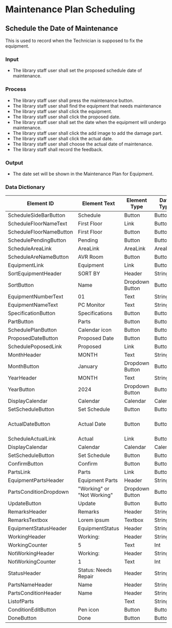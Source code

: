# Maintenance Plan Scheduling
## Schedule the Date of Maintenance
This is used to record when the Technician is supposed to fix the equipment.
### Input
-	The library staff user shall set the proposed schedule date of maintenance.
### Process
-	The library staff user shall press the maintenance button.
-	The library staff user shall find the equipment that needs maintenance
-	The library staff user shall click the equipment.
-	The library staff user shall click the proposed date.
-	The library staff user shall set the date when the equipment will undergo maintenance.
-	The library staff user shall click the add image to add the damage part.
-	The library staff user shall click the actual date.
-	The library staff user shall choose the actual date of maintenance.
-	The library staff shall record the feedback.
### Output
-	The date set will be shown in the Maintenance Plan for Equipment.
### Data Dictionary
| Element ID                   | Element Text          | Element Type     | Data Type | Required? | Rules                  |
|------------------------------|-----------------------|------------------|-----------|-----------|------------------------|
| ScheduleSideBarButton        | Schedule              | Button           | Button    |           |                        |
| ScheduleFloorNameText       | First Floor           | Link             | Button    |           |                        |
| ScheduleFloorNameButton     | First Floor           | Button           | Button    |           |                        |
| SchedulePendingButton       | Pending               | Button           | Button    |           |                        |
| ScheduleAreaLink            | AreaLink              | AreaLink         | AreaLink  |           |                        |
| ScheduleAreNameButton       | AVR Room              | Button           | Button    |           |                        |
| EquipmentLink               | Equipment             | Link             | Button    |           |                        |
| SortEquipmentHeader         | SORT BY               | Header           | String    |           |                        |
| SortButton                  | Name                  | Dropdown Button  | Button    |           |                        |
| EquipmentNumberText         | 01                    | Text             | String    |           |                        |
| EquipmentNameText           | PC Monitor            | Text             | String    |           |                        |
| SpecificationButton         | Specifications       | Button           | Button    |           |                        |
| PartButton                  | Parts                 | Button           | Button    |           |                        |
| SchedulePlanButton          | Calendar icon         | Button           | Button    |           |                        |
| ProposedDateButton          | Proposed Date         | Button           | Button    |           |                        |
| SchedulePoposedLink         | Proposed              | Link             | Button    |           |                        |
| MonthHeader                 | MONTH                 | Text             | String    |           |                        |
| MonthButton                 | January               | Dropdown Button  | Button    |           |                        |
| YearHeader                  | MONTH                 | Text             | String    |           |                        |
| YearButton                  | 2024                  | Dropdown Button  | Button    |           |                        |
| DisplayCalendar             | Calendar              | Calendar         | Calendar  |           |                        |
| SetScheduleButton           | Set Schedule          | Button           | Button    |           |                        |
| ActualDateButton            | Actual Date           | Button           | Button    |           | Proposed date is set.  |
| ScheduleActualLink          | Actual                | Link             | Button    |           |                        |
| DisplayCalendar             | Calendar              | Calendar         | Calendar  |           |                        |
| SetScheduleButton           | Set Schedule          | Button           | Button    |           |                        |
| ConfirmButton               | Confirm               | Button           | Button    |           |                        |
| PartsLink                   | Parts                 | Link             | Button    |           |                        |
| EquipmentPartsHeader        | Equipment Parts       | Header           | String    |           |                        |
| PartsConditionDropdown      | "Working" or "Not Working" | Dropdown Button | Button  |           |                        |
| UpdateButton                | Update                | Button           | Button    |           |                        |
| RemarksHeader               | Remarks               | Header           | String    |           |                        |
| RemarksTextbox              | Lorem ipsum           | Textbox          | String    |           |                        |
| EquipmentStatusHeader       | EquipmentStatus       | Header           | String    |           |                        |
| WorkingHeader               | Working:              | Header           | String    |           |                        |
| WorkingCounter              | 5                     | Text             | Int       |           |                        |
| NotWorkingHeader            | Working:              | Header           | String    |           |                        |
| NotWorkingCounter           | 1                     | Text             | Int       |           |                        |
| StatusHeader                | Status: Needs Repair  | Header           | String    |           |                        |
| PartsNameHeader             | Name                  | Header           | String    |           |                        |
| PartsConditionHeader        | Name                  | Header           | String    |           |                        |
| ListofParts                 | <List of Parts>       | Text             | String    |           |                        |
| ConditionEditButton         | Pen icon              | Button           | Button    |           |                        |
| DoneButton                  | Done                  | Button           | Button    |           |                        |


